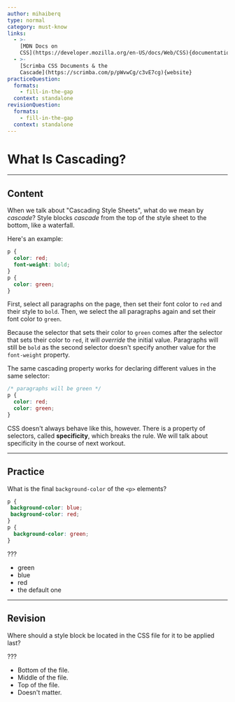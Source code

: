 ```yaml
---
author: mihaiberq
type: normal
category: must-know
links:
  - >-
    [MDN Docs on
    CSS](https://developer.mozilla.org/en-US/docs/Web/CSS){documentation}
  - >-
    [Scrimba CSS Documents & the
    Cascade](https://scrimba.com/p/pWvwCg/c3vE7cg){website}
practiceQuestion:
  formats:
    - fill-in-the-gap
  context: standalone
revisionQuestion:
  formats:
    - fill-in-the-gap
  context: standalone
---
```


# What Is Cascading?


---

## Content

When we talk about "Cascading Style Sheets", what do we mean by *cascade*?
Style blocks *cascade* from the top of the style sheet to the bottom, like a waterfall.

Here's an example:

```css
p {
  color: red;
  font-weight: bold;
}
p {
  color: green;
}
```

First, select all paragraphs on the page, then set their font color to `red` and their style to `bold`. Then, we select the all paragraphs again and set their font color to `green`.

Because the selector that sets their color to `green` comes after the selector that sets their color to `red`, it will *override* the initial value. Paragraphs will still be `bold` as the second selector doesn't specify another value for the `font-weight` property.

The same cascading property works for declaring different values in the same selector:

```css
/* paragraphs will be green */
p {
  color: red;
  color: green;
}
```

CSS doesn't always behave like this, however. There is a property of selectors, called **specificity**, which breaks the rule. We will talk about specificity in the course of next workout.


---

## Practice

What is the final `background-color` of the `<p>` elements?

```css
p {
 background-color: blue;
 background-color: red;
}
p {
  background-color: green;
}
```

???

- green
- blue
- red
- the default one


---

## Revision

Where should a style block be located in the CSS file for it to be applied last?

???

- Bottom of the file.
- Middle of the file.
- Top of the file.
- Doesn't matter.
